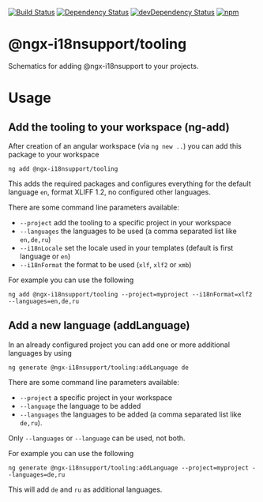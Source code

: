 [![Build Status][travis-badge]][travis-badge-url]
[![Dependency Status][david-badge]][david-badge-url]
[![devDependency Status][david-dev-badge]][david-dev-badge-url]
[![npm][npm-badge]][npm-badge-url]

@ngx-i18nsupport/tooling
=========

Schematics for adding @ngx-i18nsupport to your projects.

# Usage
## Add the tooling to your workspace (ng-add)

After creation of an angular workspace (via `ng new ..`) you can add this package to your workspace

`ng add @ngx-i18nsupport/tooling`

This adds the required packages and configures everything for the default language `en`, format XLIFF 1.2, no configured other languages.

There are some command line parameters available:
- `--project` add the tooling to a specific project in your workspace
- `--languages` the languages to be used (a comma separated list like `en,de,ru`)
- `--i18nLocale` set the locale used in your templates (default is first language or `en`)
- `--i18nFormat` the format to be used (`xlf`, `xlf2` or `xmb`)

For example you can use the following

`ng add @ngx-i18nsupport/tooling --project=myproject --i18nFormat=xlf2 --languages=en,de,ru`

## Add a new language (addLanguage)
In an already configured project you can add one or more additional languages by using

`ng generate @ngx-i18nsupport/tooling:addLanguage de`

There are some command line parameters available:
- `--project` a specific project in your workspace
- `--language` the language to be added
- `--languages` the languages to be added (a comma separated list like `de,ru`).

Only `--languages` or `--language` can be used, not both.

For example you can use the following

`ng generate @ngx-i18nsupport/tooling:addLanguage --project=myproject --languages=de,ru`

This will add `de` and `ru` as additional languages.

[travis-badge]: https://travis-ci.org/martinroob/ngx-i18nsupport.svg?branch=master
[travis-badge-url]: https://travis-ci.org/martinroob/ngx-i18nsupport
[david-badge]: https://david-dm.org/martinroob/ngx-i18nsupport.svg
[david-badge-url]: https://david-dm.org/martinroob/ngx-i18nsupport
[david-dev-badge]: https://david-dm.org/martinroob/ngx-i18nsupport/dev-status.svg
[david-dev-badge-url]: https://david-dm.org/martinroob/ngx-i18nsupport?type=dev
[npm-badge]: https://badge.fury.io/js/%40ngx-i18nsupport%2Ftooling.svg
[npm-badge-url]: https://badge.fury.io/js/%40ngx-i18nsupport%2Ftooling
